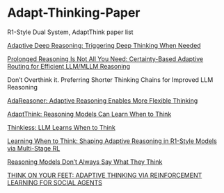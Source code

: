 # Adapt-Thinking-Paper
R1-Style Dual System, AdaptThink paper list

[Adaptive Deep Reasoning: Triggering Deep Thinking When Needed](https://arxiv.org/abs/2505.20101)

[Prolonged Reasoning Is Not All You Need: Certainty-Based Adaptive Routing for Efficient LLM/MLLM Reasoning](https://arxiv.org/abs/2505.15154 )

Don’t Overthink it. Preferring Shorter Thinking Chains for Improved LLM Reasoning

[AdaReasoner: Adaptive Reasoning Enables More Flexible Thinking](https://arxiv.org/pdf/2505.15400)

[AdaptThink: Reasoning Models Can Learn When to Think](https://arxiv.org/abs/2505.13417)

[Thinkless: LLM Learns When to Think](https://arxiv.org/abs/2505.13379)

[Learning When to Think: Shaping Adaptive Reasoning in R1-Style Models via Multi-Stage RL](https://arxiv.org/abs/2505.10832)

[Reasoning Models Don’t Always Say What They Think](https://arxiv.org/abs/2505.05410)

[THINK ON YOUR FEET: ADAPTIVE THINKING VIA REINFORCEMENT LEARNING FOR SOCIAL AGENTS](https://arxiv.org/abs/2505.02156)
